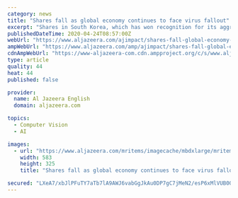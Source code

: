 ```yaml
---
category: news
title: "Shares fall as global economy continues to face virus fallout"
excerpt: "Shares in South Korea, which has won recognition for its aggressive measures to contain the coronavirus, fell 1.11 percent. Euro Stoxx 50 futures were down 2.23 percent, German DAX futures slipped 2.19 percent, and FTSE futures fell 1.36 percent. Australian shares bucked the trend, rising 0.71 percent due to gains in the energy and resources ..."
publishedDateTime: 2020-04-24T08:57:00Z
webUrl: "https://www.aljazeera.com/ajimpact/shares-fall-global-economy-continues-face-virus-fallout-200424063252104.html"
ampWebUrl: "https://www.aljazeera.com/amp/ajimpact/shares-fall-global-economy-continues-face-virus-fallout-200424063252104.html"
cdnAmpWebUrl: "https://www-aljazeera-com.cdn.ampproject.org/c/s/www.aljazeera.com/amp/ajimpact/shares-fall-global-economy-continues-face-virus-fallout-200424063252104.html"
type: article
quality: 44
heat: 44
published: false

provider:
  name: Al Jazeera English
  domain: aljazeera.com

topics:
  - Computer Vision
  - AI

images:
  - url: "https://www.aljazeera.com/mritems/imagecache/mbdxlarge/mritems/Images/2020/4/13/48421bd8b2da4feaaa161b94a349e5e7_18.jpg"
    width: 583
    height: 325
    title: "Shares fall as global economy continues to face virus fallout"

secured: "LXeA7/xbJlPFuTY7aTb7lA9AWJ6vabGgJkAu0DP7gC7jMeN2/esP6xMlVUB0Ojf7TbT0T4DHkGa/iVvSWtY3YrDD4XfEC+UzTAFlhMOcV2BSNsmm1i1kakgFxrieBtEbsVJsX5cZIdpRgddASyabGKG0J/juJ500q6nVIuHBXwyCK+9zRTOL6s99JzCCzTuKNswgak7aFU3Ryz1epwHdpoq6tb7/OoehIO1pUWzQGQ5eQGP0npxV/NZyKT3vvpxFDOoaXYKWtbBrUm5nrEubn4TINPEcvc97iPf0dI8eUjiTvgBURQb+flWeAigiaOjTo5fIrRBhGz2GC3yS1HEgo60NHK+A3YoNt0K2BhCDZZUryAuRIXWL3tWwN2uys1kI77k2hOoty3PbnLcVGnkHktjgYU5kuEo6zo+ndCGaWb5juzFNUa+41WOXCeI3ExaeEq8v4aIJ9IBX4+oEpFfWx+oW0qocp5TW69QH/cWBA8A=;Q4hmeY9ccC/Anbp/84fLGQ=="
---
```


